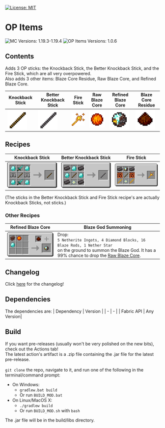 [![License: MIT](https://img.shields.io/badge/License-MIT-yellow.svg)](https://opensource.org/licenses/MIT)
# OP Items

![MC Versions: 1.19.3-1.19.4](https://img.shields.io/badge/Versions-1.19.3--1.19.4-blue.svg?style=flat-square)
![OP Items Versions: 1.0.6](https://img.shields.io/badge/OPItems--Versions-1.0.6-blue.svg?style=flat-square)
## Contents
Adds 3 OP sticks: the Knockback Stick, the Better Knockback Stick, and the Fire Stick, which are all very overpowered.  
Also adds 3 other items: Blaze Core Residue, Raw Blaze Core, and Refined Blaze Core.

| Knockback Stick | Better Knockback Stick | Fire Stick | Raw Blaze Core | Refined Blaze Core | Blaze Core Residue |
| - | - | - | - | - | - |
| ![Knockback Stick Texture](readme-assets/knockback_stick.png) | ![Better Knockback Stick Texture](readme-assets/better_knockback_stick.png) | ![Fire Stick Texture](readme-assets/fire_stick.png) | ![Raw Blaze Core Texture](readme-assets/raw_blaze_core.png) | ![Refined Blaze Core Texture](readme-assets/refined_blaze_core.png) | ![Blaze Core Residue Texture](readme-assets/blaze_core_residue.png)

## Recipes
| Knockback Stick | Better Knockback Stick | Fire Stick |
| - | - | - |
| ![Knockback Stick Recipe](readme-assets/knockback_stick_recipe.png) | ![Better Knockback Stick Recipe](readme-assets/better_knockback_stick_recipe.png) | ![Fire Stick Recipe](readme-assets/fire_stick_recipe.png) |

(The sticks in the Better Knockback Stick and Fire Stick recipe's are actually Knockback Sticks, not sticks.)

### Other Recipes
| Refined Blaze Core | Blaze God Summoning |
| - | - |
| ![Refined Blaze Core Recipe](readme-assets/refined_blaze_core_recipe.png) | Drop: <br />`5 Netherite Ingots, 4 Diamond Blocks, 16 Blaze Rods, 1 Nether Star` <br />on the ground to summon the Blaze God. It has a 99% chance to drop the [Raw Blaze Core](#contents).|

## Changelog
Click [here](CHANGELOG.md) for the changelog!

## Dependencies
The dependencies are:
| Dependency | Version |
| - | - |
| Fabric API | Any Version|

## Build
If you want pre-releases (usually won't be very polished on the new bits), check out the Actions tab!  
The latest action's artifact is a .zip file containing the .jar file for the latest pre-release.  
<br />
`git clone` the repo, navigate to it, and run one of the following in the terminal/command prompt:
- On Windows:
  - `gradlew.bat build`
  - Or run `BUILD_MOD.bat`
- On Linux/MacOS X:
  - `./gradlew build`
  - Or run `BUILD_MOD.sh` with `bash`
  
The .jar file will be in the build/libs directory.
